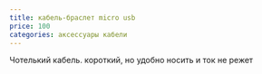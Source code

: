 ```yaml
---
title: кабель-браслет micro usb
price: 100
categories: аксессуары кабели
---
```


Чотелький кабель. короткий, но удобно носить и ток не режет
